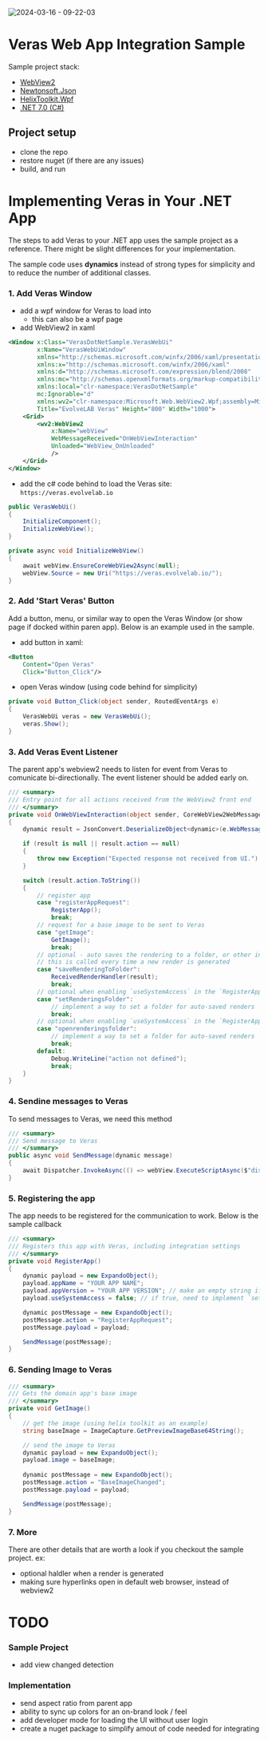 ![2024-03-16 - 09-22-03](https://github.com/EvolveLAB/EvolveLAB.Veras.SDK/assets/107583178/a2acf59b-0f16-4b89-9e38-fbe1b6959cf7)

# Veras Web App Integration Sample
Sample project stack:
* [WebView2](https://developer.microsoft.com/en-us/microsoft-edge/webview2/)
* [Newtonsoft.Json](https://www.newtonsoft.com/json)
* [HelixToolkit.Wpf](https://github.com/helix-toolkit/helix-toolkit)
* [.NET 7.0 (C#)](https://dotnet.microsoft.com/en-us/download/dotnet/7.0)

## Project setup
* clone the repo
* restore nuget (if there are any issues)
* build, and run


# Implementing Veras in Your .NET App
The steps to add Veras to your .NET app uses the sample project as a reference. There might be slight differences for your implementation.

The sample code uses **dynamics** instead of strong types for simplicity and to reduce the number of additional classes.


### 1. Add Veras Window
* add a wpf window for Veras to load into
  * this can also be a wpf page
* add WebView2 in xaml
```xml
<Window x:Class="VerasDotNetSample.VerasWebUi"
        x:Name="VerasWebUiWindow"
        xmlns="http://schemas.microsoft.com/winfx/2006/xaml/presentation"
        xmlns:x="http://schemas.microsoft.com/winfx/2006/xaml"
        xmlns:d="http://schemas.microsoft.com/expression/blend/2008"
        xmlns:mc="http://schemas.openxmlformats.org/markup-compatibility/2006"
        xmlns:local="clr-namespace:VerasDotNetSample"
        mc:Ignorable="d"
        xmlns:wv2="clr-namespace:Microsoft.Web.WebView2.Wpf;assembly=Microsoft.Web.WebView2.Wpf"
        Title="EvolveLAB Veras" Height="800" Width="1000">
    <Grid>
        <wv2:WebView2
            x:Name="webView"
            WebMessageReceived="OnWebViewInteraction"
            Unloaded="WebView_OnUnloaded"
            />
    </Grid>
</Window>
```

* add the c# code behind to load the Veras site: `https://veras.evolvelab.io`

```c#
public VerasWebUi()
{
    InitializeComponent();
    InitializeWebView();
}

private async void InitializeWebView()
{
    await webView.EnsureCoreWebView2Async(null);
    webView.Source = new Uri("https://veras.evolvelab.io/");
}
```

### 2. Add 'Start Veras' Button
Add a button, menu, or similar way to open the Veras Window (or show page if docked within paren app). Below is an example used in the sample.

* add button in xaml:
```XML
<Button
    Content="Open Veras"
    Click="Button_Click"/>
```

* open Veras window (using code behind for simplicity)
```C#
private void Button_Click(object sender, RoutedEventArgs e)
{
    VerasWebUi veras = new VerasWebUi();
    veras.Show();
}
```

### 3. Add Veras Event Listener
The parent app's webview2 needs to listen for event from Veras to comunicate bi-directionally. The event listener should be added early on.

```C#
/// <summary>
/// Entry point for all actions received from the WebView2 front end
/// </summary>
private void OnWebViewInteraction(object sender, CoreWebView2WebMessageReceivedEventArgs e)
{
    dynamic result = JsonConvert.DeserializeObject<dynamic>(e.WebMessageAsJson)!;

    if (result is null || result.action == null)
    {
        throw new Exception("Expected response not received from UI.");
    }

    switch (result.action.ToString())
    {
        // register app
        case "registerAppRequest":
            RegisterApp();
            break;
        // request for a base image to be sent to Veras
        case "getImage":
            GetImage();
            break;
        // optional - auto saves the rendering to a folder, or other internal logic
        // this is called every time a new render is generated
        case "saveRenderingToFolder":
            ReceivedRenderHandler(result);
            break;
        // optional when enabling `useSystemAccess` in the `RegisterApp()` callback
        case "setRenderingsFolder":
            // implement a way to set a folder for auto-saved renders
            break;
        // optional when enabling `useSystemAccess` in the `RegisterApp()` callback
        case "openrenderingsfolder":
            // implement a way to set a folder for auto-saved renders
            break;
        default:
            Debug.WriteLine("action not defined");
            break;
    }
}
```

### 4. Sendine messages to Veras
To send messages to Veras, we need this method
```c#
/// <summary>
/// Send message to Veras
/// </summary>
public async void SendMessage(dynamic message)
{
    await Dispatcher.InvokeAsync(() => webView.ExecuteScriptAsync($"dispatchWebViewEvent({JsonConvert.SerializeObject(message)})"));
}
```

### 5. Registering the app
The app needs to be registered for the communication to work. Below is the sample callback
```c#
/// <summary>
/// Registers this app with Veras, including integration settings
/// </summary>
private void RegisterApp()
{
    dynamic payload = new ExpandoObject();
    payload.appName = "YOUR APP NAME";
    payload.appVersion = "YOUR APP VERSION"; // make an empty string if not applicable
    payload.useSystemAccess = false; // if true, need to implement `setRenderingsFolder` and `openrenderingsfolder` events, otherwise the buttons in the VerasUI won't work

    dynamic postMessage = new ExpandoObject();
    postMessage.action = "RegisterAppRequest";
    postMessage.payload = payload;

    SendMessage(postMessage);
}
```

### 6. Sending Image to Veras
```c#
/// <summary>
/// Gets the domain app's base image
/// </summary>
private void GetImage()
{
    // get the image (using helix toolkit as an example)
    string baseImage = ImageCapture.GetPreviewImageBase64String();

    // send the image to Veras
    dynamic payload = new ExpandoObject();
    payload.image = baseImage;
    
    dynamic postMessage = new ExpandoObject();
    postMessage.action = "BaseImageChanged";
    postMessage.payload = payload;

    SendMessage(postMessage);
}
```

### 7. More
There are other details that are worth a look if you checkout the sample project. ex:
* optional haldler when a render is generated
* making sure hyperlinks open in default web browser, instead of webview2

# TODO
### Sample Project
* add view changed detection

### Implementation
* send aspect ratio from parent app
* ability to sync up colors for an on-brand look / feel
* add developer mode for loading the UI without user login
* create a nuget package to simplify amout of code needed for integrating
